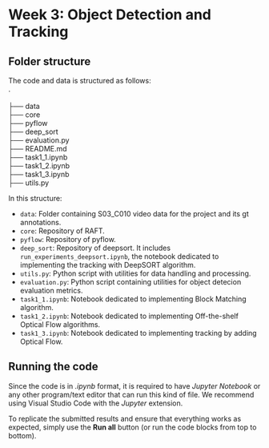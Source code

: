 # Week 3: Object Detection and Tracking

## Folder structure 
The code and data is structured as follows:<br>
   . <br>                      
   ├── data<br>
   ├── core<br>
   ├── pyflow<br>
   ├── deep_sort<br>
   ├── evaluation.py<br>
   ├── README.md<br>
   ├── task1_1.ipynb<br>
   ├── task1_2.ipynb<br>
   ├── task1_3.ipynb<br>
   ├── utils.py<br>

In this structure:

* `data`: Folder containing S03_C010 video data for the project and its gt annotations.
* `core`: Repository of RAFT.
* `pyflow`: Repository of pyflow.
* `deep_sort`: Repository of deepsort. It includes `run_experiments_deepsort.ipynb`, the notebook dedicated to implementing the tracking with DeepSORT algorithm.
* `utils.py`: Python script with utilities for data handling and processing.
* `evaluation.py`: Python script containing utilities for object detecion evaluation metrics.
* `task1_1.ipynb`: Notebook dedicated to implementing Block Matching algorithm.
* `task1_2.ipynb`: Notebook dedicated to implementing Off-the-shelf Optical Flow algorithms.
* `task1_3.ipynb`: Notebook dedicated to implementing tracking by adding Optical Flow.

## Running the code
Since the code is in _.ipynb_ format, it is required to have _Jupyter Notebook_ or any other program/text editor that can run this kind of file. We recommend using Visual Studio Code with the _Jupyter_ extension.

To replicate the submitted results and ensure that everything works as expected, simply use the __Run all__ button (or run the code blocks from top to bottom).
